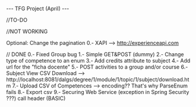 ---		TFG Project (April)	---

//TO-DO


//NOT WORKING

Optional: Change the pagination
0.- XAPI --> http://experienceapi.com

// DONE
0.-	Fixed Group bug
1.- Simple GET&POST (dummy)
2.- Change type of competence to an enum
3.- Add credits attribute to subject
4.- Add url for the "ficha docente" 
5.- POST activities to a group and/or course
6.- Subject View CSV Download --> http://localhost:8081/dalgs/degree/1/module/1/topic/1/subject/download.htm
7.- Upload CSV of Competences --> encoding?? That's why ParseEnum fails
8.- Export csv
9.- Securing Web Service (exception in Spring Security ???) call header (BASIC)



